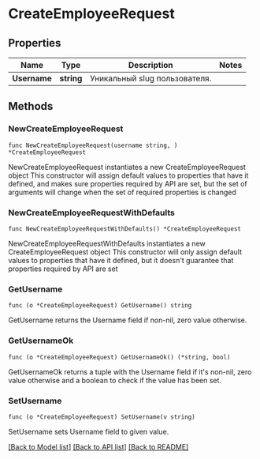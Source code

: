 # CreateEmployeeRequest

## Properties

Name | Type | Description | Notes
------------ | ------------- | ------------- | -------------
**Username** | **string** | Уникальный slug пользователя. | 

## Methods

### NewCreateEmployeeRequest

`func NewCreateEmployeeRequest(username string, ) *CreateEmployeeRequest`

NewCreateEmployeeRequest instantiates a new CreateEmployeeRequest object
This constructor will assign default values to properties that have it defined,
and makes sure properties required by API are set, but the set of arguments
will change when the set of required properties is changed

### NewCreateEmployeeRequestWithDefaults

`func NewCreateEmployeeRequestWithDefaults() *CreateEmployeeRequest`

NewCreateEmployeeRequestWithDefaults instantiates a new CreateEmployeeRequest object
This constructor will only assign default values to properties that have it defined,
but it doesn't guarantee that properties required by API are set

### GetUsername

`func (o *CreateEmployeeRequest) GetUsername() string`

GetUsername returns the Username field if non-nil, zero value otherwise.

### GetUsernameOk

`func (o *CreateEmployeeRequest) GetUsernameOk() (*string, bool)`

GetUsernameOk returns a tuple with the Username field if it's non-nil, zero value otherwise
and a boolean to check if the value has been set.

### SetUsername

`func (o *CreateEmployeeRequest) SetUsername(v string)`

SetUsername sets Username field to given value.



[[Back to Model list]](../README.md#documentation-for-models) [[Back to API list]](../README.md#documentation-for-api-endpoints) [[Back to README]](../README.md)


